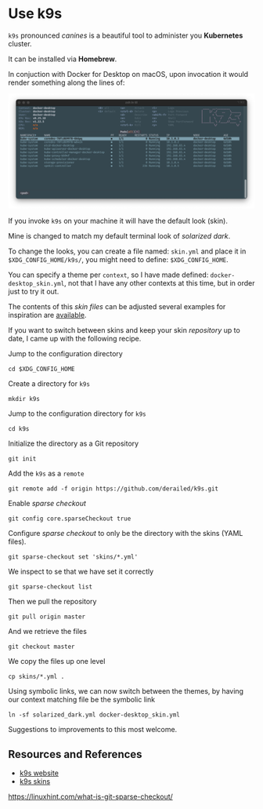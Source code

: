 # Use k9s

`k9s` pronounced _canines_ is a beautiful tool to administer you **Kubernetes** cluster.

It can be installed via **Homebrew**.

In conjuction with Docker for Desktop on macOS, upon invocation it would render something along the lines of:

![Screendump of k9s with Solarized Dark skin](docker-desktop_skin.png)

If you invoke `k9s` on your machine it will have the default look (skin).

Mine is changed to match my default terminal look of _solarized dark_.

To change the looks, you can create a file named: `skin.yml` and place it in `$XDG_CONFIG_HOME/k9s/`, you might need to define: `$XDG_CONFIG_HOME`.

You can specify a theme per `context`, so I have made defined: `docker-desktop_skin.yml`, not that I have any other contexts at this time, but in order just to try it out.

The contents of this _skin files_ can be adjusted several examples for inspiration are [available][skins].

If you want to switch between skins and keep your skin _repository_ up to date, I came up with the following recipe.

Jump to the configuration directory

```shell
cd $XDG_CONFIG_HOME
```

Create a directory for `k9s`

```
mkdir k9s
```

Jump to the configuration directory for `k9s`

```
cd k9s
```

Initialize the directory as a Git repository

```
git init
```

Add the `k9s` as a `remote`

```
git remote add -f origin https://github.com/derailed/k9s.git
```

Enable _sparse checkout_

```
git config core.sparseCheckout true
```

Configure _sparse checkout_ to only be the directory with the skins (YAML files).

```
git sparse-checkout set 'skins/*.yml'
```

We inspect to se that we have set it correctly

```
git sparse-checkout list
```

Then we pull the repository

```
git pull origin master
```

And we retrieve the files

```
git checkout master
```

We copy the files up one level

```
cp skins/*.yml .
```

Using symbolic links, we can now switch between the themes, by having our context matching file be the symbolic link

```
ln -sf solarized_dark.yml docker-desktop_skin.yml
```

Suggestions to improvements to this most welcome.

## Resources and References

- [k9s website](https://k9scli.io/)
- [k9s skins][skins]

https://linuxhint.com/what-is-git-sparse-checkout/

[skins]: https://github.com/derailed/k9s/tree/master/skins
